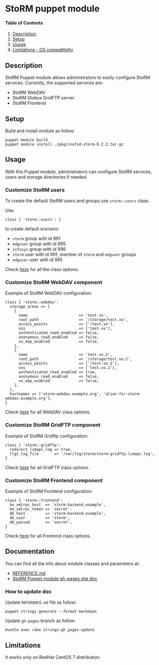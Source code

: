 # StoRM puppet module

#### Table of Contents

1. [Description](#description)
1. [Setup](#setup)
1. [Usage](#usage)
1. [Limitations - OS compatibility](#limitations)

## Description

StoRM Puppet module allows administrators to easily configure StoRM services.
Currently, the supported services are:

- StoRM WebDAV
- StoRM Globus GridFTP server
- StoRM Frontend

## Setup

Build and install module as follow:

```
puppet module build
puppet module install ./pkg/cnafsd-storm-0.2.2.tar.gz
```

## Usage

With this Puppet module, administrators can configure StoRM services, users and storage directories if needed.

### Customize StoRM users

To create the default StoRM users and groups use `storm::users` class.

Use:

```
class { 'storm::users': }
```

to create default scenario:

- `storm` group with id 991
- `edguser` group with id 995
- `infosys` group with id 996
- `storm` user with id 991, member of `storm` and `edguser` groups
- `edguser` user with id 995

Check [here](https://italiangrid.github.io/storm-puppet-module/puppet_classes/storm_3A_3Ausers.html) for all the class options.

### Customize StoRM WebDAV component

Example of StoRM WebDAV configuration:

```
class { 'storm::webdav':
  storage_areas => [
    {
      name                       => 'test.vo',
      root_path                  => '/storage/test.vo',
      access_points              => ['/test.vo'],
      vos                        => ['test.vo'],
      authenticated_read_enabled => false,
      anonymous_read_enabled     => false,
      vo_map_enabled             => false,
    },
    {
      name                       => 'test.vo.2',
      root_path                  => '/storage/test.vo.2',
      access_points              => ['/test.vo.2'],
      vos                        => ['test.vo.2'],
      authenticated_read_enabled => true,
      anonymous_read_enabled     => false,
      vo_map_enabled             => false,
    },
  ],
  hostnames => ['storm-webdav.example.org', 'alias-for-storm-webdav.example.org'],
}
```

Check [here](https://italiangrid.github.io/storm-puppet-module/puppet_classes/storm_3A_3Awebdav.html) for all WebDAV class options.

### Customize StoRM GridFTP component

Example of StoRM Gridftp configuration:

```
class { 'storm::gridftp':
  redirect_lcmaps_log => true,
  llgt_log_file       => '/var/log/storm/storm-gridftp-lcmaps.log',
}
```

Check [here](https://italiangrid.github.io/storm-puppet-module/puppet_classes/storm_3A_3Agridftp.html) for all GridFTP class options.

### Customize StoRM Frontend component

Example of StoRM Frontend configuration:

```
class { 'storm::frontend':
  be_xmlrpc_host  => 'storm-backend.example',
  be_xmlrpc_token => 'secret',
  db_host         => 'storm-backend.example',
  db_user         => 'storm',
  db_passwd       => 'secret',
}
```

Check [here](https://italiangrid.github.io/storm-puppet-module/puppet_classes/storm_3A_3Afrontend.html) for all Frontend class options.

## Documentation

You can find all the info about module classes and parameters at:

- [REFERENCE.md](https://github.com/italiangrid/storm-puppet-module/blob/master/REFERENCE.md)
- [StoRM Puppet module gh-pages site doc](https://italiangrid.github.io/storm-puppet-module)

### How to update doc

Update `REFERENCE.md` file as follow:

```
puppet strings generate --format markdown
```

Update `gh-pages` branch as follow:

```
bundle exec rake strings:gh_pages:update
```

## Limitations

It works only on RedHat CentOS 7 distribution.
